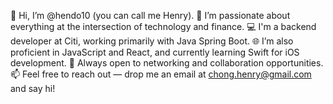 👋 Hi, I’m @hendo10 (you can call me Henry).
👀 I’m passionate about everything at the intersection of technology and finance.
💻 I'm a backend developer at Citi, working primarily with Java Spring Boot.
🌐 I’m also proficient in JavaScript and React, and currently learning Swift for iOS development.
🤝 Always open to networking and collaboration opportunities.
📫 Feel free to reach out — drop me an email at chong.henry@gmail.com and say hi!

<!---
hendo10/hendo10 is a ✨ special ✨ repository because its `README.md` (this file) appears on your GitHub profile.
You can click the Preview link to take a look at your changes.
--->
